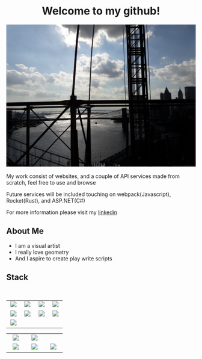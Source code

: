 <h1 align="center">Welcome to my github!</h1>

[![My portfolio site](/img_bridge3.jpg "Visit my portfolio!")](https://alvarian.dev)

My work consist of websites, and a couple of API services made from scratch, feel free to use and browse

Future services will be included touching on webpack(Javascript), Rocket(Rust), and ASP.NET(C#)

For more information please visit my [linkedin](https://www.linkedin.com/in/alvarezivan88/)

## About Me
* I am a visual artist
* I really love geometry
* And I aspire to create play write scripts

## Stack

<br>
<table>
<tbody>

<tr>

<td align="center" width="20%">
<img height=60px src="https://upload.wikimedia.org/wikipedia/commons/thumb/9/99/Unofficial_JavaScript_logo_2.svg/768px-Unofficial_JavaScript_logo_2.svg.png"> 
</td>

<td align="center" width="20%">
<img height=65px src="https://www.php.net/images/logos/new-php-logo.svg"> 
</td>

<td align="center" width="20%">
<img height=65px src="https://www.python.org/static/community_logos/python-logo.png"> 
</td>

<td align="center" width="20%">
<img height=65px src="https://upload.wikimedia.org/wikipedia/commons/thumb/d/d5/Rust_programming_language_black_logo.svg/1024px-Rust_programming_language_black_logo.svg.png"> 
</td>

</tr>


<tr>

<td align="center" width="20%">
<img height=65px src="https://cdn.pixabay.com/photo/2015/04/23/17/41/node-js-736399_1280.png"> 
</td>

<td align="center" width="20%">
<img height=65px src="https://seeklogo.com/images/L/laravel-framework-logo-C10176EC8C-seeklogo.com.png"> 
</td>

<td align="center" width="20%">
<img height=65px src="https://www.pngitem.com/pimgs/m/159-1595977_flask-python-logo-hd-png-download.png"> 
</td>

<td align="center" width="20%"> 
<img height=65px src="https://19yw4b240vb03ws8qm25h366-wpengine.netdna-ssl.com/wp-content/uploads/Rocket-300x187.png"> 
</td>

</tr>


<tr>

<td align="center" width="20%">
<img height=65px src="https://www.iconfinder.com/data/icons/logos-3/600/React.js_logo-512.png"> 
</td>

</tr>

</tbody>
</table>

<table>
<tbody>

<tr>

<td align="center" width="20%">
<img height=65px src="https://d2908q01vomqb2.cloudfront.net/cb4e5208b4cd87268b208e49452ed6e89a68e0b8/2018/03/21/DynamoDB-Amazon-Web-Services.jpg"> 
</td>

<td align="center" width="20%">
<img height=65px src="https://www.cloudsavvyit.com/thumbcache/0/0/5398aa629b05ec6fef5a34171383daa7/p/uploads/2019/06/55634f08.png"> 
</td>

</tr>


<tr>

<td align="center" width="20%">
<img height=65px src="https://www.quest.com/community/cfs-filesystemfile/__key/communityserver-components-secureimagefileviewer/communityserver-blogs-components-weblogfiles-00-00-00-00-39/Slide2.JPG_2D00_1100x500x2.jpg?_=637219525519183603"> 
</td>

<td align="center" width="20%">
<img height=65px src="https://i.pinimg.com/564x/c5/fe/79/c5fe79c0aa620269cf810c7be4c9698d.jpg"> 
</td>

<td align="center" width="20%">
<img height=65px src="https://i.pinimg.com/originals/3a/51/12/3a51129274fc2cf77ec774ed11845928.jpg"> 
</td>

</tr>

</tbody>
</table>
